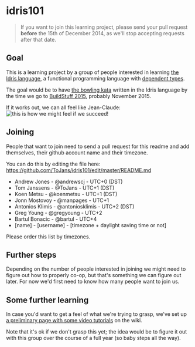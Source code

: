 idris101
========

>If you want to join this learning project, please send your pull request **before** the 15th of December 2014, as we'll stop accepting requests after that date.

Goal
----

This is a learning project by a group of people interested in learning [the Idris language](http://www.idris-lang.org/), a functional programming language with [dependent types](http://en.wikipedia.org/wiki/Dependent_type).

The goal would be to have [the bowling kata](http://codingdojo.org/cgi-bin/index.pl?KataBowling) written in the Idris language by the time we go to [BuildStuff 2015](http://buildstuff.lt/), probably November 2015.

If it works out, we can all feel like Jean-Claude:
![this is how we might feel if we succeed!](https://static.squarespace.com/static/51b3dc8ee4b051b96ceb10de/51ce6099e4b0d911b4489b79/51ce61cfe4b0d911b44a210d/1305651678393/1000w/bloodsport-remake.jpg)

Joining
-------

People that want to join need to send a pull request for this readme and add themselves, their github account name and their timezone.

You can do this by editing the file here: https://github.com/ToJans/idris101/edit/master/README.md

* Andrew Jones - @andrewscj - UTC+0 (DST)
* Tom Janssens - @ToJans - UTC+1 (DST)
* Koen Metsu - @koenmetsu - UTC+1 (DST)
* Jonn Mostovoy - @manpages - UTC+1
* Antonios Klimis - @antoniosklimis - UTC+2 (DST)
* Greg Young - @gregyoung - UTC+2
* Bartul Bonacic - @bartul - UTC+4
* [name] - [username] - [timezone + daylight saving time or not]

Please order this list by timezones.

Further steps
-------------

Depending on the number of people interested in joining we might need to figure out how to properly co-op, but that's something we can figure out later. For now we'd first need to know how many people want to join us.

Some further learning
---------------------

In case you'd want to get a feel of what we're trying to grasp, we've set up [a preliminary page with some video tutorials](https://github.com/ToJans/idris101/wiki/Video-tutorials) on the wiki.

Note that it's ok if we don't grasp this yet; the idea would be to figure it out with this group over the course of a full year (so baby steps all the way).
